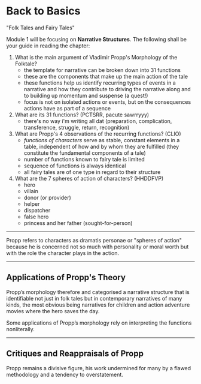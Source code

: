# Back to Basics

"Folk Tales and Fairy Tales"

Module 1 will be focusing on **Narrative Structures**. The following shall be your guide in reading the chapter:

1. What is the main argument of Vladimir Propp's Morphology of the Folktale?
	- the template for narrative can be broken down into 31 functions
	- these are the components that make up the main action of the tale
	- these functions help us identify recurring types of events in a narrative and how they contribute to driving the narrative along and to building up momentum and suspense (a quest!)
	- focus is not on isolated actions or events, but on the consequences actions have as part of a sequence
2. What are its 31 functions? (PCTSRR, pacute sawrryyy)
	- there's no way i'm writing all dat (preparation, complication, transference, struggle, return, recognition)
3. What are Propp's 4 observations of the recurring functions? (CLIO)
	- *functions of characters* serve as stable, constant elements in a table, independent of how and by whom they are fulfilled (they constitute the fundamental components of a tale)
	- number of functions known to fairy tale is limited
	- sequence of functions is always identical
	- all fairy tales are of one type in regard to their structure
4. What are the 7 spheres of action of characters? (HHDDFVP)
	- hero
	- villain
	- donor (or provider)
	- helper
	- dispatcher
	- false hero
	- princess and her father (sought-for-person)

---

Propp refers to characters as dramatis personae or "spheres of action" because he is concerned not so much with personality or moral worth but with the role the character plays in the action.

---

## Applications of Propp's Theory

Propp’s morphology therefore and categorised a narrative structure that is identifiable not just in folk tales but in contemporary narratives of many kinds, the most obvious being narratives for children and action adventure movies where the hero saves the day.

Some applications of Propp’s morphology rely on interpreting the functions nonliterally.

---

## Critiques and Reappraisals of Propp

Propp remains a divisive figure, his work undermined for many by a flawed methodology and a tendency to overstatement.